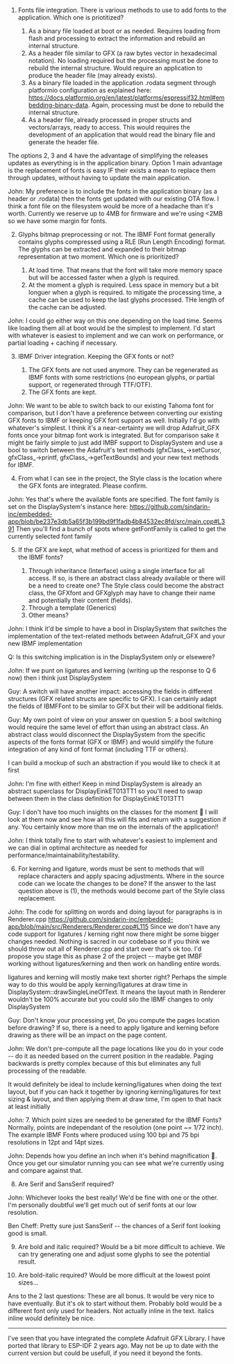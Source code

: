1. Fonts file integration. There is various methods to use to add fonts to the application. Which one is priotitized?

    1. As a binary file loaded at boot or as needed. Requires loading from flash and processing to extract the information and rebuild an internal structure.
    2. As a header file similar to GFX (a raw bytes vector in hexadecimal notation). No loading required but the processing must be done to rebuild the internal structure. Would require an application to produce the header file (may already exists).
    3. As a binary file loaded in the application .rodata segment through platformio configuration as explained here: https://docs.platformio.org/en/latest/platforms/espressif32.html#embedding-binary-data. Again, processing must be done to rebuild the internal structure.
    4. As a header file, already processed in proper structs and vectors/arrays, ready to access. This would requires the development of an application that would read the binary file and generate the header file.


The options 2, 3 and 4 have the advantage of simplifying the releases updates as everything is in the application binary. Option 1 main advantage is the replacement of fonts is easy IF their exists a mean to replace them through updates, without having to update the main application.

John: My preference is to include the fonts in the application binary (as a header or .rodata) then the fonts get updated with our existing OTA flow. I think a font file on the filesystem would be more of a headache than it's worth. Currently we reserve up to 4MB for firmware and we're using <2MB so we have some margin for fonts.

2. Glyphs bitmap preprocessing or not. The IBMF Font format generally contains glyphs compressed using a RLE (Run Length Encoding) format. The glyphs can be extracted and expanded to their bitmap representation at two moment. Which one is prioritized?

    1. At load time. That means that the font will take more memory space but will be accessed faster when a glyph is required.
    2. At the moment a glyph is required. Less space in memory but a bit longuer when a glyph is required. to mitigate the processing time, a cache can be used to keep the last glyphs processed. THe length of the cache can be adjusted.

John:  I could go either way on this one depending on the load time. Seems like loading them all at boot would be the simplest to implement. I'd start with whatever is easiest to implement and we can work on performance, or partial loading + caching if necessary.

3. IBMF Driver integration. Keeping the GFX fonts or not?

    1. The GFX fonts are not used anymore. They can be regenerated as IBMF fonts with some restrictions (no european glyphs, or partial support, or regenerated through TTF/OTF).
    2. The GFX fonts are kept.

John: We want to be able to switch back to our existing Tahoma font for comparison, but I don't have a preference between converting our existing GFX fonts to IBMF or keeping GFX font support as well. Initially I'd go with whatever's simplest. I think it's a near-certainty we will drop Adafruit_GFX fonts once your bitmap font work is integrated. But for comparison sake it might be fairly simple to just add IMBF support to DisplaySystem and use a bool to switch between the Adafruit's text methods (gfxClass_->setCursor, gfxClass_->printf, gfxClass_->getTextBounds) and your new text methods for IBMF.

4. From what I can see in the project, the Style class is the location where the GFX fonts are integrated. Please confirm.

John: Yes that's where the available fonts are specified. The font family is set on the DisplaySystem's instance here:
https://github.com/sindarin-inc/embedded-app/blob/be237e3db5a65f3b199bd9f1fadb4b84532ec8fd/src/main.cpp#L391
Then you'll find a bunch of spots where getFontFamily is called to get the currently selected font family

5. If the GFX are kept, what method of access is prioritized for them and the IBMF fonts?

    1. Through inheritance (Interface) using a single interface for all access. If so, is there an abstract class already available or there will be a need to create one? The Style class could become the abstract class, the GFXfont and GFXglyph may have to change their name and potentially their content (fields).
    2. Through a template (Generics)
    3. Other means?

John: I think it'd be simple to have a bool in DisplaySystem that switches the implementation of the text-related methods between Adafruit_GFX and your new IBMF implementation

Q: Is this switching implication is in the DisplaySystem only or elsewere?

John: If we punt on ligatures and kerning (writing up the response to Q 6 now) then i think just DisplaySystem

Guy: A switch will have another impact: accessing the fields in different structures (GFX related structs are specific to GFX). I can certainly adapt the fields of IBMFFont to be similar to GFX but their will be additional fields.

Guy: My own point of view on your answer on question 5: a bool switching would require the same level of effort than using an abstract class. An abstract class would disconnect the DisplaySystem from the specific aspects of the fonts format (GFX or IBMF) and would simplify the future integration of any kind of font format (including TTF or others).

I can build a mockup of such an abstraction if you would like to check it at first

John: I'm fine with either! Keep in mind DisplaySystem is already an abstract superclass for DisplayEinkET013TT1 so you'll need to swap between them in the class definition for DisplayEinkET013TT1

Guy: I don't have too much insights on the classes for the moment :slightly_smiling_face:  I will look at them now and see how all this will fits and return with a suggestion if any. You certainly know more than me on the internals of the application!!

John: I think totally fine to start with whatever's easiest to implement and we can dial in optimal architecture as needed for performance/maintainability/testability.

6. For kerning and ligature, words must be sent to methods that will replace characters and apply spacing adjustments. Where in the source code can we locate the changes to be done? If the answer to the last question above is (1), the methods would become part of the Style class replacement.

John: The code for splitting on words and doing layout for paragraphs is in Renderer.cpp https://github.com/sindarin-inc/embedded-app/blob/main/src/Renderers/Renderer.cpp#L115
Since we don't have any code support for ligatures / kerning right now there might be some bigger changes needed. Nothing is sacred in our codebase so if you think we should throw out all of Renderer.cpp and start over that's ok too. I'd propose you stage this as phase 2 of the project -- maybe get IMBF working without ligatures/kerning and then work on handling entire words.

ligatures and kerning will mostly make text shorter right? Perhaps the simple way to do this would be apply kerning/ligatures at draw time in DisplaySystem::drawSingleLineOfText. It means the layout math in Renderer wouldn't be 100% accurate but you could silo the IBMF changes to only DisplaySystem

Guy: Don't know your processing yet, Do you compute the pages location before drawing? If so, there is a need to apply ligature and kerning before drawing as there will be an impact on the page content.

John: We don't pre-compute all the page locations like you do in your code -- do it as needed based on the current position in the readable. Paging backwards is pretty complex because of this but eliminates any full processing of the readable.

It would definitely be ideal to include kerning/ligatures when doing the text layout, but if you can hack it together by ignoring kerning/ligatures for text sizing & layout, and then applying them at draw time, I'm open to that hack at least initially

John: 
7. Which point sizes are needed to be generated for the IBMF Fonts? Normally, points are independant of the resolution (one point ~= 1/72 inch). The example IBMF Fonts where produced using 100 bpi and 75 bpi resolutions in 12pt and 14pt sizes.

John: Depends how you define an inch when it's behind magnification :slightly_smiling_face:. Once you get our simulator running you can see what we're currently using and compare against that.

8. Are Serif and SansSerif required? 

John: Whichever looks the best really! We'd be fine with one or the other. I'm personally doubtful we'll get much out of serif fonts at our low resolution.

Ben Cheff: Pretty sure just SansSerif -- the chances of a Serif font looking good is small.

9. Are bold and italic required? Would be a bit more difficult to achieve. We can try generating one and adjust some glyphs to see the potential result.



10. Are bold-italic required? Would be more difficult at the lowest point sizes...

Ans to the 2 last questions: These are all bonus. It would be very nice to have eventually. But it's ok to start without them. Probably bold would be a different font only used for headers. Not actually inline in the text. italics inline would definitely be nice.

--------

I've seen that you have integrated the complete Adafruit GFX Library. I have ported that library to ESP-IDF 2 years ago. May not be up to date with the current version but could be usefull, if you need it beyond the fonts.